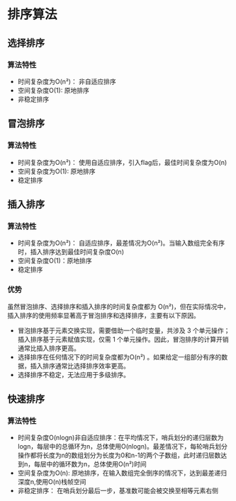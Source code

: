 # 排序算法

## 选择排序

### 算法特性

- 时间复杂度为O(n²)： 非自适应排序
- 空间复杂度O(1): 原地排序
- 非稳定排序

## 冒泡排序

### 算法特性

- 时间复杂度为O(n²)： 使用自适应排序，引入flag后，最佳时间复杂度为O(n)
- 空间复杂度为O(1): 原地排序
- 稳定排序

## 插入排序

### 算法特性

- 时间复杂度为O(n²)： 自适应排序，最差情况为O(n²)。当输入数组完全有序时，插入排序达到最佳时间复杂度O(n)
- 空间复杂度O(1)：原地排序
- 稳定排序

### 优势

虽然冒泡排序、选择排序和插入排序的时间复杂度都为 O(n²)，但在实际情况中，插入排序的使用频率显著高于冒泡排序和选择排序，主要有以下原因。

- 冒泡排序基于元素交换实现，需要借助一个临时变量，共涉及 3 个单元操作；插入排序基于元素赋值实现，仅需 1 个单元操作。因此，冒泡排序的计算开销通常比插入排序更高。
- 选择排序在任何情况下的时间复杂度都为O(n²) 。如果给定一组部分有序的数据，插入排序通常比选择排序效率更高。
- 选择排序不稳定，无法应用于多级排序。

## 快速排序

### 算法特性

- 时间复杂度O(nlogn)非自适应排序：在平均情况下，哨兵划分的递归层数为logn，每层中的总循环为n，总体使用O(nlogn)。最差情况下，每轮哨兵划分操作都将长度为n的数组划分为长度为0和n-1的两个子数组，此时递归层数达到n，每层中的循环数为n，总体使用O(n²)时间
- 空间复杂度为O(n): 原地排序，在输入数组完全倒序的情况下，达到最差递归深度n,使用O(n)栈帧空间
- 非稳定排序： 在哨兵划分最后一步，基准数可能会被交换至相等元素右侧
